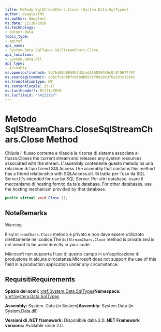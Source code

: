```yaml
---
title: Metodo SqlStreamChars.Close (System.Data.SqlTypes)
author: douglaslMS
ms.author: douglasl
ms.date: 12/20/2018
ms.technology:
- dotnet-data
topic_type:
- apiref
api_name:
- System.Data.SqlTypes.SqlStreamChars.Close
api_location:
- System.Data.dll
api_type:
- Assembly
ms.openlocfilehash: 5b7ba05b0659bfd2cad165826469c0c8f0674797
ms.sourcegitcommit: a36cfc9dbbfc04bd88971f96e8a3f8e283c15d42
ms.translationtype: MT
ms.contentlocale: it-IT
ms.lasthandoff: 01/11/2019
ms.locfileid: "54221167"
---
```

# <a name="sqlstreamcharsclose-method"></a><span data-ttu-id="4024e-102">Metodo SqlStreamChars.Close</span><span class="sxs-lookup"><span data-stu-id="4024e-102">SqlStreamChars.Close Method</span></span>

<span data-ttu-id="4024e-103">Chiude il flusso corrente e rilascia le risorse di sistema associate al flusso.</span><span class="sxs-lookup"><span data-stu-id="4024e-103">Closes the current stream and releases any system resources associated with the stream.</span></span> <span data-ttu-id="4024e-104">L'assembly contenente questo metodo ha una relazione di tipo friend SQLAccess.</span><span class="sxs-lookup"><span data-stu-id="4024e-104">The assembly that contains this method has a friend relationship with SQLAccess.dll.</span></span> <span data-ttu-id="4024e-105">Si tratta per l'uso da SQL Server.</span><span class="sxs-lookup"><span data-stu-id="4024e-105">It's intended for use by SQL Server.</span></span><span data-ttu-id="4024e-106"> Per altri database, usare il meccanismo di hosting fornito da tale database.</span><span class="sxs-lookup"><span data-stu-id="4024e-106"> For other databases, use the hosting mechanism provided by that database.</span></span>

```csharp
public virtual void Close ();
```

## <a name="remarks"></a><span data-ttu-id="4024e-107">Note</span><span class="sxs-lookup"><span data-stu-id="4024e-107">Remarks</span></span>

> [!WARNING]
> <span data-ttu-id="4024e-108">Il `SqlStreamChars.Close` metodo è privato e non deve essere utilizzato direttamente nel codice.</span><span class="sxs-lookup"><span data-stu-id="4024e-108">The `SqlStreamChars.Close` method is private and is not meant to be used directly in your code.</span></span>
>
> <span data-ttu-id="4024e-109">Microsoft non supporta l'uso di questo campo in un'applicazione di produzione in alcuna circostanza.</span><span class="sxs-lookup"><span data-stu-id="4024e-109">Microsoft does not support the use of this field in a production application under any circumstance.</span></span>

## <a name="requirements"></a><span data-ttu-id="4024e-110">Requisiti</span><span class="sxs-lookup"><span data-stu-id="4024e-110">Requirements</span></span>

<span data-ttu-id="4024e-111">**Spazio dei nomi:** <xref:System.Data.SqlTypes></span><span class="sxs-lookup"><span data-stu-id="4024e-111">**Namespace:** <xref:System.Data.SqlTypes></span></span>

<span data-ttu-id="4024e-112">**Assembly:** System. Data (in System)</span><span class="sxs-lookup"><span data-stu-id="4024e-112">**Assembly:** System.Data (in System.Data.dll)</span></span>

<span data-ttu-id="4024e-113">**Versioni di .NET framework:** Disponibile dalla 2.0.</span><span class="sxs-lookup"><span data-stu-id="4024e-113">**.NET Framework versions:** Available since 2.0.</span></span>